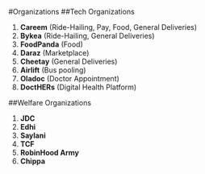 #Organizations
##Tech Organizations
1. **Careem** (Ride-Hailing, Pay, Food, General Deliveries) 
2. **Bykea** (Ride-Hailing, General Deliveries)
3. **FoodPanda** (Food)
4. **Daraz** (Marketplace)
5. **Cheetay** (General Deliveries)
6. **Airlift** (Bus pooling)
7. **Oladoc** (Doctor Appointment)
8. **DoctHERs** (Digital Health Platform)

##Welfare Organizations
1. **JDC**
2. **Edhi**
3. **Saylani**
4. **TCF**
5. **RobinHood Army**
5. **Chippa**
